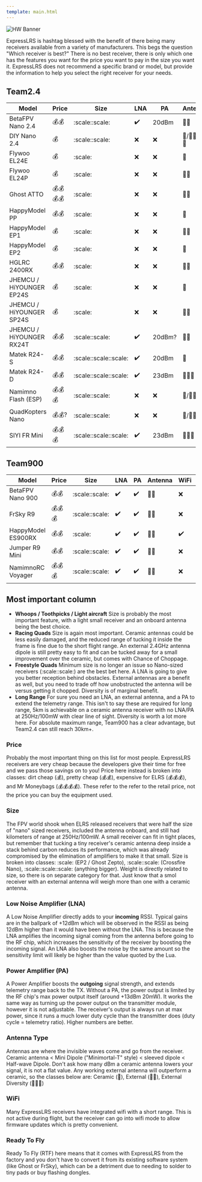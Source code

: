 ```yaml
---
template: main.html
---
```


![HW Banner](https://raw.githubusercontent.com/ExpressLRS/ExpressLRS-hardware/master/img/hardware.png)

ExpressLRS is hashtag blessed with the benefit of there being many receivers available from a variety of manufacturers. This begs the question "Which receiver is best?" There is no best receiver, there is only which one has the features you want for the price you want to pay in the size you want it. ExpressLRS does not recommend a specific brand or model, but provide the information to help you select the right receiver for your needs.

## Team2.4
| Model | Price | Size | LNA | PA | Antenna | WiFi | RTF |
|---|---|---|---|---|---|---|---|
| BetaFPV Nano 2.4 | :moneybag::moneybag: | :scale::scale: | :heavy_check_mark: | 20dBm | :whale::whale: | :heavy_check_mark: | :checkered_flag: |
| DIY Nano 2.4 | :moneybag: | :scale::scale: | :x: | :x: | :whale:/:whale::whale:/:whale::whale::metal: | :heavy_check_mark: | :x: |
| Flywoo EL24E | :moneybag: | :scale: | :x: | :x: | :whale: | :heavy_check_mark: | :checkered_flag: |
| Flywoo EL24P | :moneybag: | :scale: | :x: | :x: | :whale::whale: | :heavy_check_mark: | :checkered_flag: |
| Ghost ATTO | :moneybag::moneybag::moneybag::moneybag: | :scale: | :x: | :x: | :whale::whale: | :x: | :x: |
| HappyModel PP | :moneybag::moneybag: | :scale: | :x: | :x: | :whale: | :x: | :checkered_flag: |
| HappyModel EP1 | :moneybag: | :scale: | :x: | :x: | :whale::whale: | :heavy_check_mark: | :checkered_flag: |
| HappyModel EP2 | :moneybag: | :scale: | :x: | :x: | :whale: | :heavy_check_mark: | :checkered_flag: |
| HGLRC 2400RX | :moneybag::moneybag: | :scale: | :x: | :x: | :whale::whale: | :heavy_check_mark: | :checkered_flag: | 
| JHEMCU / HiYOUNGER EP24S | :moneybag: | :scale: | :x: | :x: | :whale: | :heavy_check_mark: | :checkered_flag: |
| JHEMCU / HiYOUNGER SP24S | :moneybag: | :scale: | :x: | :x: | :whale::whale: | :heavy_check_mark: | :checkered_flag: |
| JHEMCU / HiYOUNGER RX24T | :moneybag::moneybag: | :scale::scale: | :heavy_check_mark: | 20dBm? | :whale::whale: | :heavy_check_mark: | :checkered_flag: | 
| Matek R24-S | :moneybag::moneybag: | :scale::scale::scale:| :heavy_check_mark: | 20dBm | :whale: | :heavy_check_mark: | :checkered_flag: |
| Matek R24-D | :moneybag::moneybag: | :scale::scale::scale: | :heavy_check_mark: | 23dBm | :whale::whale::metal: | :heavy_check_mark: | :checkered_flag: |
| Namimno Flash (ESP) | :moneybag::moneybag::moneybag: | :scale::scale: | :x: | :x: | :whale:/:whale::whale: | :heavy_check_mark: | :checkered_flag: |
| QuadKopters Nano | :moneybag::moneybag:? | :scale::scale: | :x: | :x: | :whale:/:whale::whale: | :heavy_check_mark: | :checkered_flag: |
| SIYI FR Mini | :moneybag::moneybag::moneybag: | :scale::scale::scale: | :heavy_check_mark: | 23dBm | :whale::whale::metal: | :x: | :x: |

## Team900
| Model | Price | Size | LNA | PA | Antenna | WiFi | RTF |
|---|---|---|---|---|---|---|---|
| BetaFPV Nano 900 | :moneybag::moneybag: | :scale::scale: | :heavy_check_mark: | :heavy_check_mark: | :whale::whale: | :x: | :heavy_check_mark: |
| FrSky R9 | :moneybag::moneybag::moneybag: | :scale::scale: | :heavy_check_mark: | :heavy_check_mark: | :whale::whale: | :x: | :x: |
| HappyModel ES900RX | :moneybag::moneybag: | :scale: | :heavy_check_mark: | :heavy_check_mark: | :whale::whale: | :heavy_check_mark: | :heavy_check_mark: |
| Jumper R9 Mini | :moneybag::moneybag: | :scale::scale: | :heavy_check_mark: | :heavy_check_mark: | :whale::whale: | :x: | :x: |
| NamimnoRC Voyager | :moneybag::moneybag::moneybag: | :scale::scale: | :heavy_check_mark: | :heavy_check_mark: | :whale::whale: | :x: | :heavy_check_mark: |

## Most important column
* **Whoops / Toothpicks / Light aircraft** Size is probably the most important feature, with a light small receiver and an onboard antenna being the best choice.
* **Racing Quads** Size is again most important. Ceramic antennas could be less easily damaged, and the reduced range of tucking it inside the frame is fine due to the short flight range. An external 2.4GHz antenna dipole is still pretty easy to fit and can be tucked away for a small improvement over the ceramic, but comes with Chance of Choppage.
* **Freestyle Quads** Minimum size is no longer an issue so Nano-sized receivers (:scale::scale:) are the best bet here. A LNA is going to give you better reception behind obstacles. External antennas are a benefit as well, but you need to trade off how unobstructed the antenna will be versus getting it chopped. Diversity is of marginal benefit.
* **Long Range** For sure you need an LNA, an external antenna, and a PA to extend the telemetry range. This isn't to say these are required for long range, 5km is achievable on a ceramic antenna receiver with no LNA/PA at 250Hz/100mW with clear line of sight. Diversity is worth a lot more here. For absolute maximum range, Team900 has a clear advantage, but Team2.4 can still reach 30km+.

### Price
Probably the most important thing on this list for most people. ExpressLRS receivers are very cheap because the developers give their time for free and we pass those savings on to you! Price here instead is broken into classes: dirt cheap (:moneybag:), pretty cheap (:moneybag::moneybag:), expensive for ELRS (:moneybag::moneybag::moneybag:), and Mr Moneybags (:moneybag::moneybag::moneybag::moneybag:). These refer to the refer to the retail price, not the price you can buy the equipment used.

### Size
The FPV world shook when ELRS released receivers that were half the size of "nano" sized receivers, included the antenna onboard, and still had kilometers of range at 250Hz/100mW. A small receiver can fit in tight places, but remember that tucking a tiny receiver's ceramic antenna deep inside a stack behind carbon reduces its performance, which was already compromised by the elimination of amplifiers to make it that small. Size is broken into classes: :scale: (EP2 / Ghost Zepto), :scale::scale: (Crossfire Nano), :scale::scale::scale: (anything bigger). Weight is directly related to size, so there is on separate category for that. Just know that a smol receiver with an external antenna will weigh more than one with a ceramic antenna.

### Low Noise Amplifier (LNA)
A Low Noise Amplifier directly adds to your **incoming** RSSI. Typical gains are in the ballpark of +12dBm which will be observed in the RSSI as being 12dBm higher than it would have been without the LNA. This is because the LNA amplifies the incoming signal coming from the antenna before going to the RF chip, which increases the sensitivity of the receiver by boosting the incoming signal. An LNA also boosts the noise by the same amount so the sensitivity limit will likely be higher than the value quoted by the Lua.

### Power Amplifier (PA)
A Power Amplifier boosts the **outgoing** signal strength, and extends telemetry range back to the TX. Without a PA, the power output is limited by the RF chip's max power output itself (around +13dBm 20mW). It works the same way as turning up the power output on the transmitter module, however it is not adjustable. The receiver's output is always run at max power, since it runs a much lower duty cycle than the transmitter does (duty cycle = telemetry ratio). Higher numbers are better.

### Antenna Type
Antennas are where the invisible waves come and go from the receiver. Ceramic antenna < Mini Dipole ("Minimortal-T" style) < sleeved dipole < Half-wave Dipole. Don't ask how many dBm a ceramic antenna lowers your signal, it is not a flat value. Any working external antenna will outperform a ceramic, so the classes below are: Ceramic (:whale:), External (:whale::whale:), External Diversity (:whale::whale::metal:)

### WiFi
Many ExpressLRS receivers have integrated wifi with a short range. This is not active during flight, but the receiver can go into wifi mode to allow firmware updates which is pretty convenient.

### Ready To Fly
Ready To Fly (RTF) here means that it comes with ExpressLRS from the factory and you don't have to convert it from its existing software system (like Ghost or FrSky), which can be a detriment due to needing to solder to tiny pads or buy flashing dongles.

